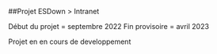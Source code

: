 ##Projet ESDown > Intranet 

Début du projet = septembre 2022
Fin provisoire = avril 2023

Projet en en cours de developpement 
